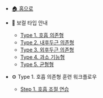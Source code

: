 - [🏠 홈으로](README.md)

- 📘 보컬 타입 안내
  - [Type 1. 호흡 의존형](vocal-types.md#type-i-호흡-의존형-breath-dependent-type)
  - [Type 2. 내후두근 의존형](vocal-types.md#type-ii-내후두근-의존형-intrinsic-muscle-dependent-type)
  - [Type 3. 외후두근 의존형](vocal-types.md#type-3-외후두근-의존형)
  - [Type 4. 과소 기능형](vocal-types.md#type-4-과소-기능형)
  - [Type 5. 균형형](vocal-types.md#type-5-균형형)

- ⚙ Type 1. 호흡 의존형 훈련 워크플로우
  - [Step 1. 호흡 조절 연습](type1-step1.md)
